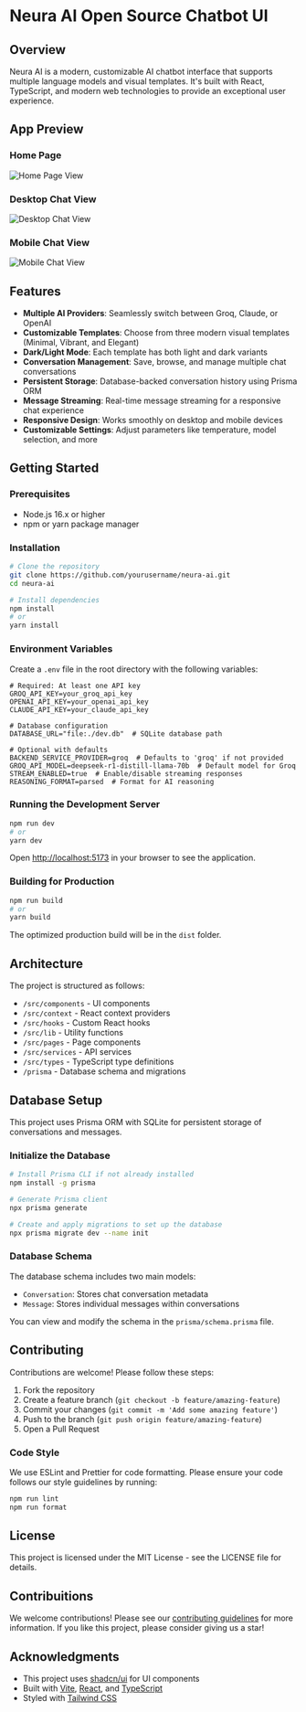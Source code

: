 
# Neura AI Open Source Chatbot UI

## Overview

Neura AI is a modern, customizable AI chatbot interface that supports multiple language models and visual templates. It's built with React, TypeScript, and modern web technologies to provide an exceptional user experience.

## App Preview

### Home Page
![Home Page View](https://neuraai.blob.core.windows.net/uploads/neura-spark-listener-preview-vertical.png)

### Desktop Chat View
![Desktop Chat View](https://neuraai.blob.core.windows.net/uploads/neura-spark-listener-preview.png)

### Mobile Chat View
![Mobile Chat View](https://neuraai.blob.core.windows.net/uploads/neura-spark-chatbot-preview-mobile.png)

## Features

- **Multiple AI Providers**: Seamlessly switch between Groq, Claude, or OpenAI
- **Customizable Templates**: Choose from three modern visual templates (Minimal, Vibrant, and Elegant)
- **Dark/Light Mode**: Each template has both light and dark variants
- **Conversation Management**: Save, browse, and manage multiple chat conversations
- **Persistent Storage**: Database-backed conversation history using Prisma ORM
- **Message Streaming**: Real-time message streaming for a responsive chat experience
- **Responsive Design**: Works smoothly on desktop and mobile devices
- **Customizable Settings**: Adjust parameters like temperature, model selection, and more

## Getting Started

### Prerequisites

- Node.js 16.x or higher
- npm or yarn package manager

### Installation

```bash
# Clone the repository
git clone https://github.com/yourusername/neura-ai.git
cd neura-ai

# Install dependencies
npm install
# or
yarn install
```

### Environment Variables

Create a `.env` file in the root directory with the following variables:

```
# Required: At least one API key
GROQ_API_KEY=your_groq_api_key
OPENAI_API_KEY=your_openai_api_key
CLAUDE_API_KEY=your_claude_api_key

# Database configuration
DATABASE_URL="file:./dev.db"  # SQLite database path

# Optional with defaults
BACKEND_SERVICE_PROVIDER=groq  # Defaults to 'groq' if not provided
GROQ_API_MODEL=deepseek-r1-distill-llama-70b  # Default model for Groq
STREAM_ENABLED=true  # Enable/disable streaming responses
REASONING_FORMAT=parsed  # Format for AI reasoning
```

### Running the Development Server

```bash
npm run dev
# or
yarn dev
```

Open [http://localhost:5173](http://localhost:5173) in your browser to see the application.

### Building for Production

```bash
npm run build
# or
yarn build
```

The optimized production build will be in the `dist` folder.

## Architecture

The project is structured as follows:

- `/src/components` - UI components
- `/src/context` - React context providers
- `/src/hooks` - Custom React hooks
- `/src/lib` - Utility functions
- `/src/pages` - Page components
- `/src/services` - API services
- `/src/types` - TypeScript type definitions
- `/prisma` - Database schema and migrations

## Database Setup

This project uses Prisma ORM with SQLite for persistent storage of conversations and messages.

### Initialize the Database

```bash
# Install Prisma CLI if not already installed
npm install -g prisma

# Generate Prisma client
npx prisma generate

# Create and apply migrations to set up the database
npx prisma migrate dev --name init
```

### Database Schema

The database schema includes two main models:

- `Conversation`: Stores chat conversation metadata
- `Message`: Stores individual messages within conversations

You can view and modify the schema in the `prisma/schema.prisma` file.

## Contributing

Contributions are welcome! Please follow these steps:

1. Fork the repository
2. Create a feature branch (`git checkout -b feature/amazing-feature`)
3. Commit your changes (`git commit -m 'Add some amazing feature'`)
4. Push to the branch (`git push origin feature/amazing-feature`)
5. Open a Pull Request

### Code Style

We use ESLint and Prettier for code formatting. Please ensure your code follows our style guidelines by running:

```bash
npm run lint
npm run format
```

## License

This project is licensed under the MIT License - see the LICENSE file for details.

## Contribuitions
We welcome contributions! Please see our [contributing guidelines](CONTRIBUTING.md) for more information. If you like this project, please consider giving us a star!

## Acknowledgments

- This project uses [shadcn/ui](https://ui.shadcn.com/) for UI components
- Built with [Vite](https://vitejs.dev/), [React](https://reactjs.org/), and [TypeScript](https://www.typescriptlang.org/)
- Styled with [Tailwind CSS](https://tailwindcss.com/)
